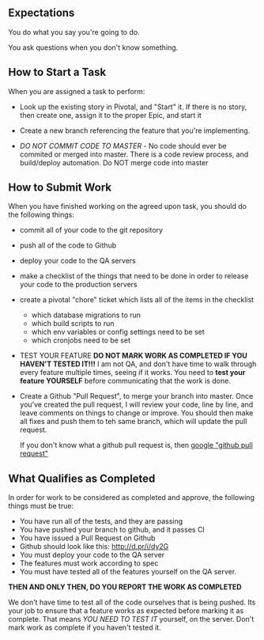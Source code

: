 Expectations
------------

You do what you say you're going to do.

You ask questions when you don't know something.



How to Start a Task
-------------------

When you are assigned a task to perform:

* Look up the existing story in Pivotal, and "Start" it.  If there is no story,
  then create one, assign it to the proper Epic, and start it

* Create a new branch referencing the feature that you're implementing. 
  
* *DO NOT COMMIT CODE TO MASTER*  - No code should ever be commited or merged
  into master.  There is a code review process, and build/deploy automation.
  Do NOT merge code into master



How to Submit Work
------------------



When you have finished working on the agreed upon task, you should do the
following things:

* commit all of your code to the git repository
* push all of the code to Github
* deploy your code to the QA servers
* make a checklist of the things that need to be done in order to release your
  code to the production servers
* create a pivotal "chore"  ticket which lists all of the items in the
  checklist
    - which database migrations to run
    - which build scripts to run
    - which env variables or config settings need to be set
    - which cronjobs need to be set

* TEST YOUR FEATURE
    **DO NOT MARK WORK AS COMPLETED IF YOU HAVEN'T TESTED IT!!!**     I am not
    QA, and don't have time to walk through every feature multiple times,
    seeing if it works.  You need to **test your feature YOURSELF** before
    communicating that the work is done.

* Create a Github "Pull Request", to merge your branch into master.
  Once you've created the pull request, I will review your code, line by line,
  and leave comments on things to change or improve.  You should then make all
  fixes and push them to teh same branch, which will update the pull request.

  If you don't know what a github pull request is, then [google "github pull
  request"](http://lmgtfy.com/?q=github+pull+request)


What Qualifies as Completed
---------------------------

In order for work to be considered as completed and approve, the following
things must be true:

* You have run all of the tests, and they are passing
* You have pushed your branch to github, and it passes CI
* You have issued a Pull Request on Github
* Github should look like this: http://d.pr/i/dy2G
* You must deploy your code to the QA server
* The features must work according to spec
* You must have tested all of the features yourself on the QA server.


**THEN AND ONLY THEN, DO YOU REPORT THE WORK AS COMPLETED**


We don't have time to test all of the code ourselves that is being pushed.  Its your job to ensure that a feature works as expected before marking it as
complete.  That means *YOU NEED TO TEST IT* yourself, on the server.  Don't mark work as complete if you haven't tested it.

